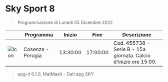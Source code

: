 # Sky Sport 8
> Programmazione di Lunedì 05 Dicembre 2022

||Programma|Inizio|Fine|Descrizione|
|---|---|---|---|---|
|![Icon](https://guidatv.sky.it/uuid/4cfc5af1-cdff-4747-9089-de2e40b8e8ad/cover?md5ChecksumParam=2033df36a798c354f423c5f7a79da523)|Cosenza - Perugia|13:30:00|17:00:00|Cod. 455738 - Serie B - 15a giornata. Calcio d&#039;inizio ore 15:00.



 > epg-it 0.1.0, MatMasIt - Dati epg SKY